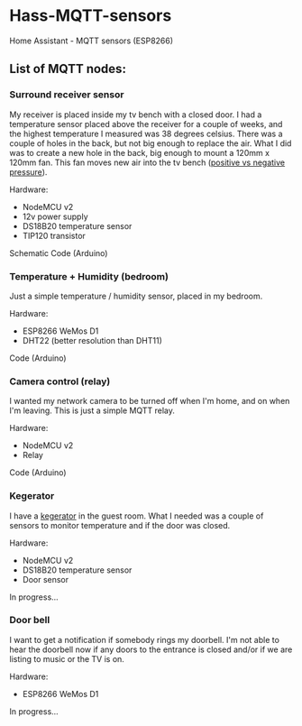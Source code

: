 # Hass-MQTT-sensors
Home Assistant - MQTT sensors (ESP8266)

## List of MQTT nodes:

### Surround receiver sensor
My receiver is placed inside my tv bench with a closed door. I had a temperature sensor placed above the receiver for a couple of weeks, and the highest temperature I measured was 38 degrees celsius. There was a couple of holes in the back, but not big enough to replace the air. What I did was to create a new hole in the back, big enough to mount a 120mm x 120mm fan. This fan moves new air into the tv bench ([positive vs negative pressure](http://www.tomshardware.com/reviews/cooling-air-pressure-heatsink,3058-5.html)).

Hardware:
- NodeMCU v2
- 12v power supply
- DS18B20 temperature sensor
- TIP120 transistor

Schematic
Code (Arduino)

### Temperature + Humidity (bedroom)
Just a simple temperature / humidity sensor, placed in my bedroom.

Hardware:
- ESP8266 WeMos D1
- DHT22 (better resolution than DHT11)

Code (Arduino)

### Camera control (relay)
I wanted my network camera to be turned off when I'm home, and on when I'm leaving. This is just a simple MQTT relay.

Hardware:
- NodeMCU v2
- Relay

Code (Arduino)

### Kegerator
I have a [kegerator](https://en.wikipedia.org/wiki/Kegerator) in the guest room. What I needed was a couple of sensors to monitor temperature and if the door was closed.

Hardware:
- NodeMCU v2
- DS18B20 temperature sensor
- Door sensor

In progress...

### Door bell
I want to get a notification if somebody rings my doorbell. I'm not able to hear the doorbell now if any doors to the entrance is closed and/or if we are listing to music or the TV is on.

Hardware:
- ESP8266 WeMos D1

In progress...
